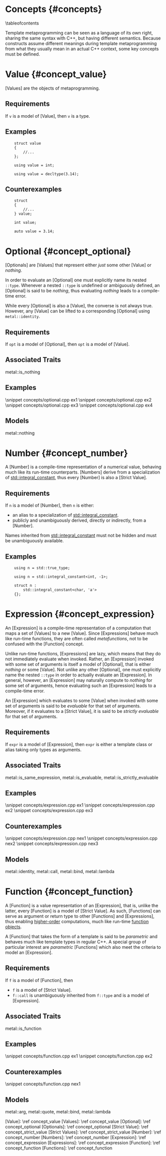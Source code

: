 # Concepts {#concepts}

\tableofcontents

Template metaprogramming can be seen as a language of its own
right, sharing the same syntax with C++, but having different semantics.
Because constructs assume different meanings during template metaprogramming
from what they usually mean in an actual C++ context, some key concepts must be
defined.

Value {#concept_value}
================================================================================

[Values] are the objects of metaprogramming.

## Requirements

If `v` is a model of [Value], then `v` is a type.

## Examples

~~~{.cpp}
    struct value
    {
        //...
    };
~~~

~~~{.cpp}
    using value = int;
~~~

~~~{.cpp}
    using value = decltype(3.14);
~~~

## Counterexamples

~~~{.cpp}
    struct
    {
        //...
    } value;
~~~

~~~{.cpp}
    int value;
~~~

~~~{.cpp}
    auto value = 3.14;
~~~

Optional {#concept_optional}
================================================================================

[Optionals] are [Values] that
represent either *just* some other [Value] or *nothing*.

In order to evaluate an [Optional]
one must explicitly name its nested `::type`.
Whenever a nested `::type` is undefined or ambiguously defined,
an [Optional] is said to be *nothing*,
thus evaluating *nothing* leads to a compile-time error.

While every [Optional] is also a [Value], the converse is not always true.
However, any [Value] can be lifted to a corresponding [Optional] using
`metal::identity`.

## Requirements

If `opt` is a model of [Optional], then `opt` is a model of [Value].

## Associated Traits

metal::is_nothing

## Examples

\snippet concepts/optional.cpp ex1
\snippet concepts/optional.cpp ex2
\snippet concepts/optional.cpp ex3
\snippet concepts/optional.cpp ex4

## Models

metal::nothing

Number {#concept_number}
================================================================================

A [Number] is a compile-time representation of a numerical value,
behaving much like its run-time counterparts.
[Numbers] derive from a specialization of
[std::integral_constant], thus
every [Number] is also a [Strict Value].

## Requirements

If `n` is a model of [Number], then `n` is either:
* an alias to a specialization of
[std::integral_constant].
* publicly and unambiguously derived, directly or indirectly, from a
[Number].

Names inherited from [std::integral_constant]
must not be hidden and must be unambiguously available.

## Examples

~~~{.cpp}
    using n = std::true_type;
~~~

~~~{.cpp}
    using n = std::integral_constant<int, -1>;
~~~

~~~{.cpp}
    struct n :
        std::integral_constant<char, 'a'>
    {};
~~~

Expression {#concept_expression}
================================================================================

An [Expression] is a compile-time representation of a computation that
maps a set of [Values] to a new [Value].
Since [Expressions] behave much like run-time functions,
they are often called *metafunctions*,
not to be confused with the [Function] concept.

Unlike run-time functions, [Expressions] are lazy,
which means that they do not immediately evaluate when invoked.
Rather, an [Expression] invoked with some set of arguments is
itself a model of [Optional], that is either *nothing* or some [Value].
Not unlike any other [Optional],
one must explicitly name the nested `::type`
in order to actually evaluate an [Expression].
In general, however, an [Expression] may naturally compute to
*nothing* for some set of arguments, hence
evaluating such an [Expression] leads to a compile-time error.

An [Expression] which evaluates to some [Value]
when invoked with some set of arguments
is said to be *evaluable* for that set of arguments.
Moreover, if it evaluates to a [Strict Value],
it is said to be *strictly evaluable* for that set of arguments.

## Requirements

If `expr` is a model of [Expression], then `expr` is either a template class
or alias taking only types as arguments.

## Associated Traits

metal::is_same_expression, metal::is_evaluable, metal::is_strictly_evaluable

## Examples

\snippet concepts/expression.cpp ex1
\snippet concepts/expression.cpp ex2
\snippet concepts/expression.cpp ex3

## Counterexamples

\snippet concepts/expression.cpp nex1
\snippet concepts/expression.cpp nex2
\snippet concepts/expression.cpp nex3

## Models

metal::identity, metal::call, metal::bind, metal::lambda

Function {#concept_function}
================================================================================

A [Function] is a value representation of an [Expression],
that is, unlike the latter, every [Function] is a model of [Strict Value].
As such, [Functions] can serve as argument or return type to other
[Functions] and [Expressions], thus enabling
[higher-order] computations, much like run-time
[function objects].

A [Function] that takes the form of a template is said to be *parametric*
and behaves much like template types in regular C++.
A special group of particular interest are *parametric* [Functions] which also
meet the criteria to model an [Expression].

## Requirements

If `f` is a model of [Function], then
* `f` is a model of [Strict Value].
* `f::call` is unambiguously inherited from `f::type` and
is a model of [Expression].

## Associated Traits

metal::is_function

## Examples

\snippet concepts/function.cpp ex1
\snippet concepts/function.cpp ex2

## Counterexamples

\snippet concepts/function.cpp nex1

## Models

metal::arg, metal::quote, metal::bind, metal::lambda

[Value]:                    \ref concept_value
[Values]:                   \ref concept_value
[Optional]:           \ref concept_optional
[Optionals]:          \ref concept_optional
[Strict Value]:             \ref concept_strict_value
[Strict Values]:            \ref concept_strict_value
[Number]:                   \ref concept_number
[Numbers]:                  \ref concept_number
[Expression]:               \ref concept_expression
[Expressions]:              \ref concept_expression
[Function]:                 \ref concept_function
[Functions]:                \ref concept_function

[std::integral_constant]:   http://en.cppreference.com/w/cpp/types/integral_constant
[higher-order]:             https://en.wikipedia.org/wiki/Higher-order_function
[function objects]:         http://en.cppreference.com/w/cpp/utility/functional

